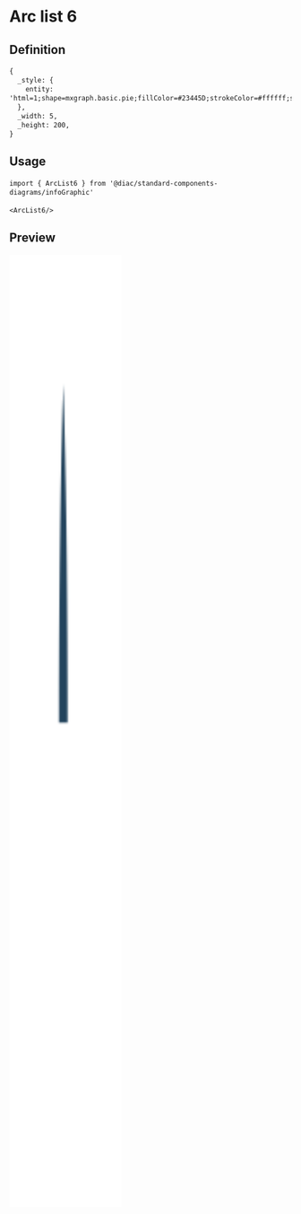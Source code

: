 # Arc list 6

## Definition

```
{
  _style: { 
    entity: 'html=1;shape=mxgraph.basic.pie;fillColor=#23445D;strokeColor=#ffffff;startAngle=0.75;endAngle=0.25;fontSize=16;fontColor=#FFFFFF;verticalAlign=top;fontStyle=1;strokeWidth=3;',
  },
  _width: 5,
  _height: 200,
}
```

## Usage

```
import { ArcList6 } from '@diac/standard-components-diagrams/infoGraphic'

<ArcList6/>
```

## Preview

<img src="./arc-list-6.png" width="200"/>
